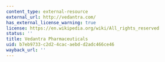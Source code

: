 ```yaml
---
content_type: external-resource
external_url: http://vedantra.com/
has_external_license_warning: true
license: https://en.wikipedia.org/wiki/All_rights_reserved
status: ''
title: Vedantra Pharmaceuticals
uid: b7eb9733-c2d2-4cac-aebd-d2adc466ce46
wayback_url: ''
---
```

